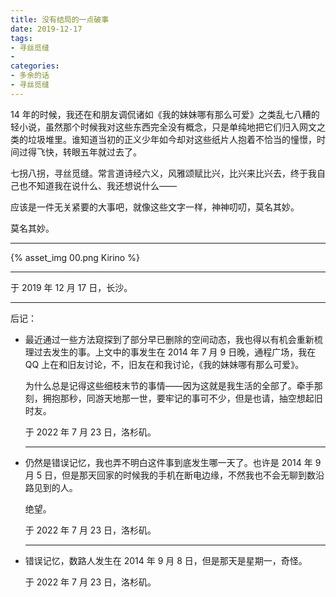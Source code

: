 ```yaml
---
title: 没有结局的一点破事
date: 2019-12-17
tags:
- 寻丝觅缝
-
categories:
- 多余的话
- 寻丝觅缝
---
```


14 年的时候，我还在和朋友调侃诸如《我的妹妹哪有那么可爱》之类乱七八糟的轻小说，虽然那个时候我对这些东西完全没有概念，只是单纯地把它们归入网文之类的垃圾堆里。谁知道当初的正义少年如今却对这些纸片人抱着不恰当的憧憬，时间过得飞快，转眼五年就过去了。

七拐八拐，寻丝觅缝。常言道诗经六义，风雅颂赋比兴，比兴来比兴去，终于我自己也不知道我在说什么、我还想说什么——

应该是一件无关紧要的大事吧，就像这些文字一样，神神叨叨，莫名其妙。

莫名其妙。

------

{% asset_img 00.png Kirino %}

------

于 2019 年 12 月 17 日，长沙。

------

后记：

- 最近通过一些方法窥探到了部分早已删除的空间动态，我也得以有机会重新梳理过去发生的事。上文中的事发生在 2014 年 7 月 9 日晚，通程广场，我在 QQ 上在和旧友讨论，不，旧友在和我讨论，《我的妹妹哪有那么可爱》。

    为什么总是记得这些细枝末节的事情——因为这就是我生活的全部了。牵手那刻，拥抱那秒，同游天地那一世，要牢记的事可不少，但是也请，抽空想起旧时友。

    于 2022 年 7 月 23 日，洛杉矶。

    ------

- 仍然是错误记忆，我也弄不明白这件事到底发生哪一天了。也许是 2014 年 9 月 5 日，但是那天回家的时候我的手机在断电边缘，不然我也不会无聊到数沿路见到的人。

    绝望。

    于 2022 年 7 月 23 日，洛杉矶。

    ------

- 错误记忆，数路人发生在 2014 年 9 月 8 日，但是那天是星期一，奇怪。

    于 2022 年 7 月 23 日，洛杉矶。